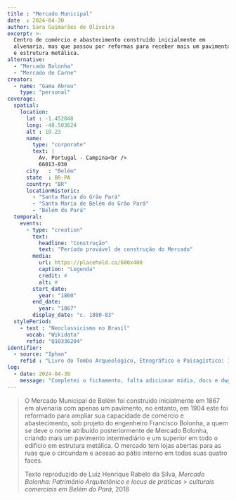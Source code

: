 ```yaml
---
title : "Mercado Municipal"
date  : 2024-04-30
author: Sara Guimarães de Oliveira
excerpt: >-
  Centro de comércio e abastecimento construído inicialmente em
  alvenaria, mas que passou por reformas para receber mais um pavimento
  e estrutura metálica.
alternative:
  - "Mercado Bolonha"
  - "Mercado de Carne"
creator:
  - name: "Gama Abreu"
    type: "personal"
coverage:
  spatial:
    location:
      lat : -1.452048 
      long: -48.503624
      alt : 10.23 
      name:
        type: "corporate"
        text: |
          Av. Portugal - Campina<br />
          66013-030
      city   : "Belém"
      state  : BR-PA
      country: "BR"
      locationHistoric:
        - "Santa Maria do Grão Pará" 
        - "Santa Maria de Belém do Grão Pará"
        - "Belém do Pará"
  temporal:
    events:
      - type: "creation"
        text:
          headline: "Construção"
          text: "Período provável de construção do Mercado"
        media:
          url: https://placehold.co/600x400
          caption: "Legenda"
          credit: #
          alt: #
        start_date:
          year: "1860"
        end_date:
          year: "1867"
        display_date: "c. 1880-83"
  stylePeriod:
    - text : "Neoclassicismo no Brasil"
      vocab: "Wikidata"
      refid: "Q10336204"
identifier:
  - source: "Iphan"
    refid : "Livro do Tombo Arqueológico, Etnográfico e Paisagístico: Inscr. n.º 69, de 09/11/1977. Livro do Tombo Histórico: Inscr. n.º 460, de 09/11/1977. Livro do Tombo Belas Artes: Inscr. n.º 525, de 09/11/1977"
log:
  - date: 2024-04-30
    message: "Completei o fichamento, falta adicionar mídia, docs e dwg"
---
```


> O Mercado Municipal de Belém foi construído inicialmente em 1867 em
> alvenaria com apenas um pavimento, no entanto, em 1904 este foi
> reformado para ampliar sua capacidade de comércio e abastecimento, sob
> projeto do engenheiro Francisco Bolonha, a quem se deve o nome
> atribuído posteriormente de Mercado Bolonha, criando mais um pavimento
> intermediário e um superior em todo o edifício em estrutura metálica. O
> mercado tem lojas abertas para as ruas que o circundam e acesso ao pátio
> interno em todas suas quatro faces.
> 
> <footer class="figure-caption">Texto reproduzido
> de Luiz Henrique Rabelo da Silva, <cite>Mercado Bolonha: Patrimônio
> Arquitetônico e locus de práticas > culturais comerciais em Belém do
> Pará</cite>, 2018</footer>
